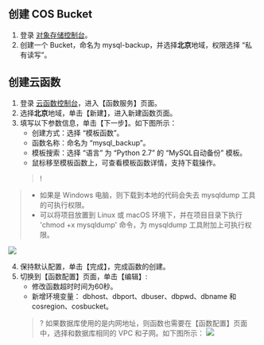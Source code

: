 ## 创建 COS Bucket
1. 登录 [对象存储控制台](https://console.cloud.tencent.com/cos)。
2. 创建一个 Bucket，命名为 mysql-backup，并选择**北京**地域，权限选择 “私有读写”。

## 创建云函数
1. 登录 [云函数控制台](https://console.cloud.tencent.com/scf/list?rid=8&ns=default)，进入【函数服务】页面。
2. 选择**北京**地域，单击【新建】，进入新建函数页面。
3. 填写以下参数信息，单击【下一步】。如下图所示：
    - 创建方式：选择 “模板函数”。
    - 函数名称：命名为 “mysql_backup”。
    - 模板搜索：选择 “语言” 为 “Python 2.7” 的 “MySQL自动备份” 模板。
    - 鼠标移至模板函数上，可查看模板函数详情，支持下载操作。
    >! 
>- 如果是 Windows 电脑，则下载到本地的代码会失去 mysqldump 工具的可执行权限。
>- 可以将项目放置到 Linux 或 macOS 环境下，并在项目目录下执行 'chmod +x mysqldump' 命令，为 mysqldump 工具附加上可执行权限。
>
![](https://main.qcloudimg.com/raw/4c8273d5d5d36e1091bb54979cca6300.png) 

4. 保持默认配置，单击【完成】，完成函数的创建。
5. 切换到【函数配置】页面，单击【编辑】:
    - 修改函数超时时间为60秒。
    - 新增环境变量： dbhost、dbport、dbuser、dbpwd、dbname 和 cosregion、cosbucket。
    >? 如果数据库使用的是内网地址，则函数也需要在【函数配置】页面中，选择和数据库相同的 VPC 和子网。如下图所示：
![](https://main.qcloudimg.com/raw/7fbca3ed985c75064e55d4faaced2669.jpg) 
